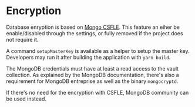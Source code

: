 # Encryption

Database enryption is based on [Mongo CSFLE][csfle].
This feature an eiher be enable/disabled through the settings,
or fully removed if the project does not require it.

[csfle]: https://docs.mongodb.com/manual/core/security-client-side-encryption/

A command `setupMasterKey` is available as a helper to setup the master key.
Developers may run it after building the application with `yarn build`.

The MongoDB credentials must have at least a read access to the vault collection.
As explained by the MongoDB documentation,
there's also a requirement for MongoDB entreprise as well as the binary `mongocryptd`.

If there's no need for the encryption with CSFLE, MongoDB community can be used instead.
